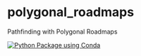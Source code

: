 # polygonal_roadmaps
Pathfinding with Polygonal Roadmaps

[![Python Package using Conda](https://github.com/ovgu-FINken/polygonal_roadmaps/actions/workflows/python-package-conda.yml/badge.svg?branch=main)](https://github.com/ovgu-FINken/polygonal_roadmaps/actions/workflows/python-package-conda.yml)
